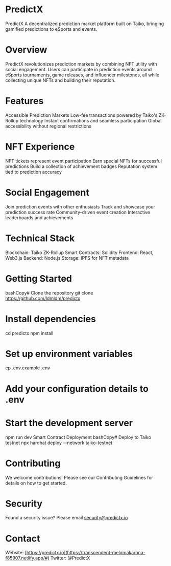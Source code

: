 # PredictX

PredictX
A decentralized prediction market platform built on Taiko, bringing gamified predictions to eSports and events.

# Overview
PredictX revolutionizes prediction markets by combining NFT utility with social engagement. Users can participate in prediction events around eSports tournaments, game releases, and influencer milestones, all while collecting unique NFTs and building their reputation.

# Features
Accessible Prediction Markets
Low-fee transactions powered by Taiko's ZK-Rollup technology
Instant confirmations and seamless participation
Global accessibility without regional restrictions

# NFT Experience

NFT tickets represent event participation
Earn special NFTs for successful predictions
Build a collection of achievement badges
Reputation system tied to prediction accuracy

# Social Engagement

Join prediction events with other enthusiasts
Track and showcase your prediction success rate
Community-driven event creation
Interactive leaderboards and achievements

# Technical Stack

Blockchain: Taiko ZK-Rollup
Smart Contracts: Solidity
Frontend: React, Web3.js
Backend: Node.js
Storage: IPFS for NFT metadata

# Getting Started
bashCopy# Clone the repository
git clone https://github.com/ldmldm/predictx

# Install dependencies
cd predictx
npm install

# Set up environment variables
cp .env.example .env
# Add your configuration details to .env

# Start the development server
npm run dev
Smart Contract Deployment
bashCopy# Deploy to Taiko testnet
npx hardhat deploy --network taiko-testnet

# Contributing
We welcome contributions! Please see our Contributing Guidelines for details on how to get started.

# Security
Found a security issue? Please email security@predictx.io

# Contact

Website: [https://predictx.io](https://transcendent-melomakarona-f85907.netlify.app/#)
Twitter: @PredictX

